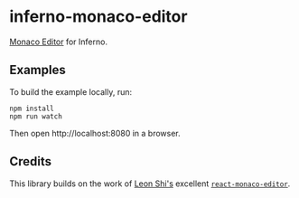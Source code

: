 # inferno-monaco-editor

[Monaco Editor](https://github.com/Microsoft/monaco-editor) for Inferno.

## Examples
To build the example locally, run:

```
npm install
npm run watch
```

Then open http://localhost:8080 in a browser.

## Credits

This library builds on the work of [Leon Shi's](https://github.com/superRaytin)
excellent [`react-monaco-editor`](https://github.com/superRaytin/react-monaco-editor).
